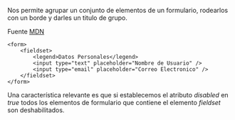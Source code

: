 Nos permite agrupar un conjunto de elementos de un formulario, rodearlos con un borde y darles un titulo de grupo.

Fuente [MDN](https://developer.mozilla.org/en-US/docs/Web/HTML/Element/fieldset)

```
<form>
	<fieldset>
		<legend>Datos Personales</legend>
		<input type="text" placeholder="Nombre de Usuario" />
		<input type="email" placeholder="Correo Electronico" />
	</fieldset>
</form>
```

Una característica relevante es que si establecemos el atributo *disabled* en *true* todos los elementos de formulario que contiene el elemento *fieldset* son deshabilitados.